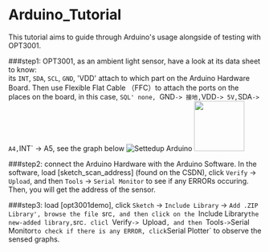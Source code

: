 # Arduino_Tutorial

This tutorial aims to guide through Arduino's usage alongside of testing with OPT3001.

###step1:
OPT3001, as an ambient light sensor, have a look at its data sheet to know:  
its `INT`, `SDA`, `SCL`, `GND`, 'VDD' attach to which part on the Arduino Hardware Board.
Then use Flexible Flat Cable （FFC）to attach the ports on the places on the board, in this case, `SQL' none, `GND` -> 接地, `VDD` -> 5V, `SDA` -> A4, `INT` -> A5, see the graph below
![Settedup Arduino](https://user-images.githubusercontent.com/74641841/160038297-d9ab34fb-1281-4c35-9598-afa1bcf21b0a.jpg|width=100px)
<img src="https://user-images.githubusercontent.com/74641841/160038297-d9ab34fb-1281-4c35-9598-afa1bcf21b0a.jpg" width="100" height="100">

###step2: 
connect the Arduino Hardware with the Arduino Software. 
In the software, load [sketch_scan_address] (found on the CSDN), click `Verify` -> `Upload`, and then `Tools` -> `Serial Monitor` to see if any ERRORs occuring. Then, you will get the address of the sensor.

###step3:
load [opt3001demo], click `Sketch` -> `Include Library` -> `Add .ZIP Library', browse the file `src`, and then click on the `Include Library` the new-added library, `src`.
clicl `Verify`-> `Upload`, and then `Tools` -> `Serial Monitor` to check if there is any ERROR, click `Serial Plotter` to observe the sensed graphs. 

